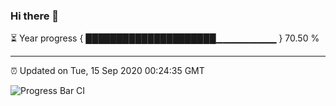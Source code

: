 ### Hi there 👋

⏳ Year progress { █████████████████████▁▁▁▁▁▁▁▁▁ } 70.50 %

---

⏰ Updated on Tue, 15 Sep 2020 00:24:35 GMT

![Progress Bar CI](https://github.com/liununu/liununu/workflows/Progress%20Bar%20CI/badge.svg)
